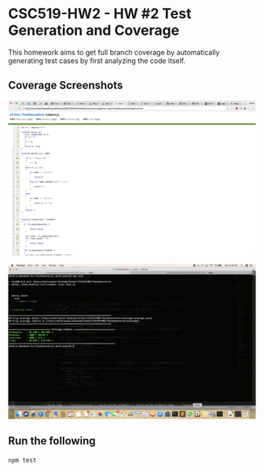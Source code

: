 # CSC519-HW2 - HW #2 Test Generation and Coverage

This homework aims to get full branch coverage by automatically generating test cases by first analyzing the code itself.

## Coverage Screenshots

![Coverage Report](/reportCoverage.png?raw=true)

![Terminal Coverage](/terminalCoverage.png?raw=true)

## Run the following

	npm test